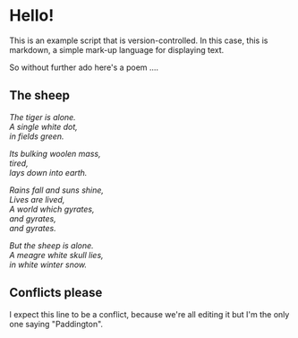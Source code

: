 # Hello!

This is an example script that is version-controlled. In this case,
this is markdown, a simple mark-up language for displaying text.

So without further ado here's a poem ....

## The sheep

*The tiger is alone.  
A single white dot,  
in fields green.*

*Its bulking woolen mass,  
tired,  
lays down into earth.*


*Rains fall and suns shine,  
Lives are lived,  
A world which gyrates,  
and gyrates,  
and gyrates.*

*But the sheep is alone.  
A meagre white skull lies,  
in white winter snow.*


## Conflicts please

I expect this line to be a conflict, because we're all editing it but I'm the only one saying "Paddington".
